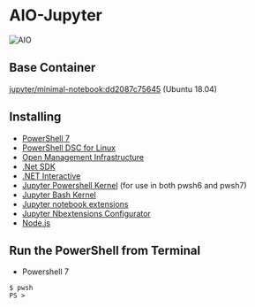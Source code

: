 # AIO-Jupyter
![AIO](https://user-images.githubusercontent.com/20841864/93236953-69d89200-f7ba-11ea-9761-8f1d1bda5e37.png)

## Base Container
 [jupyter/minimal-notebook:dd2087c75645](https://hub.docker.com/r/jupyter/minimal-notebook/) (Ubuntu 18.04)  

## Installing
- [PowerShell 7](https://github.com/PowerShell/PowerShell)
- [PowerShell DSC for Linux](https://github.com/microsoft/PowerShell-DSC-for-Linux)
- [Open Management Infrastructure](https://github.com/microsoft/omi)
- [.Net SDK](https://github.com/dotnet/sdk)
- [.NET Interactive](https://github.com/dotnet/interactive)
- [Jupyter Powershell Kernel](https://github.com/vors/jupyter-powershell) (for use in both pwsh6 and pwsh7)
- [Jupyter Bash Kernel](https://github.com/takluyver/bash_kernel)
- [Jupyter notebook extensions](https://github.com/ipython-contrib/jupyter_contrib_nbextensions)
- [Jupyter Nbextensions Configurator](https://github.com/Jupyter-contrib/jupyter_nbextensions_configurator)
- [Node.js](https://nodejs.org/)

## Run the PowerShell from Terminal
- Powershell 7
```
$ pwsh
PS >
```
